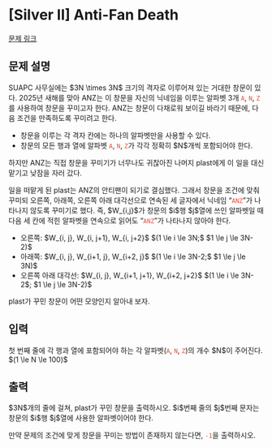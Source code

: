 # [Silver II] Anti-Fan Death

[문제 링크](https://www.acmicpc.net/problem/33526) 

## 문제 설명

<p>SUAPC 사무실에는 $3N \times 3N$ 크기의 격자로 이루어져 있는 거대한 창문이 있다. 2025년 새해를 맞아 ANZ는 이 창문을 자신의 닉네임을 이루는 알파벳 3개 <span style="color:#e74c3c;"><code>A</code></span>, <span style="color:#e74c3c;"><code>N</code></span>, <span style="color:#e74c3c;"><code>Z</code></span>를 사용하여 창문을 꾸미고자 한다. ANZ는 창문이 다채로워 보이길 바라기 때문에, 다음 조건을 만족하도록 꾸미려고 한다.</p>

<ul>
	<li>창문을 이루는 각 격자 칸에는 하나의 알파벳만을 사용할 수 있다.</li>
	<li>창문의 모든 행과 열에 알파벳 <span style="color:#e74c3c;"><code>A</code></span>, <span style="color:#e74c3c;"><code>N</code></span>, <span style="color:#e74c3c;"><code>Z</code></span>가 각각 정확히 $N$개씩 포함되어야 한다.</li>
</ul>

<p>하지만 ANZ는 직접 창문을 꾸미기가 너무나도 귀찮아진 나머지 plast에게 이 일을 대신 맡기고 낮잠을 자러 갔다.</p>

<p>일을 떠맡게 된 plast는 ANZ의 안티팬이 되기로 결심했다. 그래서 창문을 조건에 맞춰 꾸미되 오른쪽, 아래쪽, 오른쪽 아래 대각선으로 연속된 세 글자에서 닉네임 “<span style="color:#e74c3c;"><code>ANZ</code></span>”가 나타나지 않도록 꾸미기로 했다. 즉, $W_{i,j}$가 창문의 $i$행 $j$열에 쓰인 알파벳일 때 다음 세 칸에 적힌 알파벳을 연속으로 읽어도 “<span style="color:#e74c3c;"><code>ANZ</code></span>”가 나타나지 않아야 한다.</p>

<ul>
	<li>오른쪽: $W_{i, j}, W_{i, j+1}, W_{i, j+2}$ $(1 \le i \le 3N;$ $1 \le j \le 3N-2)$</li>
	<li>아래쪽: $W_{i, j}, W_{i+1, j}, W_{i+2, j}$ $(1 \le i \le 3N-2;$ $1 \le j \le 3N)$</li>
	<li>오른쪽 아래 대각선: $W_{i, j}, W_{i+1, j+1}, W_{i+2, j+2}$ $(1 \le i \le 3N-2$; $1 \le j \le 3N-2)$</li>
</ul>

<p>plast가 꾸민 창문이 어떤 모양인지 알아내 보자.</p>

## 입력 

 <p>첫 번째 줄에 각 행과 열에 포함되어야 하는 각 알파벳(<span style="color:#e74c3c;"><code>A</code></span>, <span style="color:#e74c3c;"><code>N</code></span>, <span style="color:#e74c3c;"><code>Z</code></span>)의 개수 $N$이 주어진다. $(1 \le N \le 100)$</p>

## 출력 

 <p>$3N$개의 줄에 걸쳐, plast가 꾸민 창문을 출력하시오. $i$번째 줄의 $j$번째 문자는 창문의 $i$행 $j$열에 사용한 알파벳이어야 한다.</p>

<p>만약 문제의 조건에 맞게 창문을 꾸미는 방법이 존재하지 않는다면, <span style="color:#e74c3c;"><code>-1</code></span>을 출력하시오.</p>

